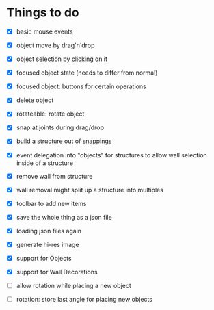 # Things to do

* [x] basic mouse events
* [x] object move by drag'n'drop
* [x] object selection by clicking on it
* [x] focused object state (needs to differ from normal)
* [x] focused object: buttons for certain operations
* [x] delete object
* [x] rotateable: rotate object
* [x] snap at joints during drag/drop
* [x] build a structure out of snappings
* [x] event delegation into "objects" for structures to allow wall selection inside of a structure
* [x] remove wall from structure
* [x] wall removal might split up a structure into multiples
* [x] toolbar to add new items
* [x] save the whole thing as a json file
* [x] loading json files again
* [x] generate hi-res image
* [x] support for Objects
* [x] support for Wall Decorations
* [ ] allow rotation while placing a new object
* [ ] rotation: store last angle for placing new objects

